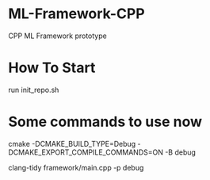# ML-Framework-CPP
CPP ML Framework prototype

# How To Start
run init_repo.sh

# Some commands to use now

cmake  -DCMAKE_BUILD_TYPE=Debug -DCMAKE_EXPORT_COMPILE_COMMANDS=ON -B debug

clang-tidy framework/main.cpp -p debug
